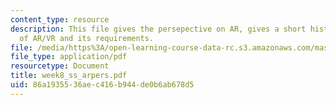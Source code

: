 ```yaml
---
content_type: resource
description: This file gives the persepective on AR, gives a short history, neccessities
  of AR/VR and its requirements.
file: /media/https%3A/open-learning-course-data-rc.s3.amazonaws.com/mas-961-ambient-intelligence-spring-2005/86a1935536aec416b944de0b6ab678d5_week8_ss_arpers.pdf
file_type: application/pdf
resourcetype: Document
title: week8_ss_arpers.pdf
uid: 86a19355-36ae-c416-b944-de0b6ab678d5
---
```

